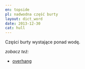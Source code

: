 ```yaml
---
en: topside
pl: nadwodna część burty
layout: dict_word
date: 2013-12-30
cat: hull
---
```


Części burty wystające ponad wodę.

*zobacz też:*

* [overhang](/dict/overhang.html)